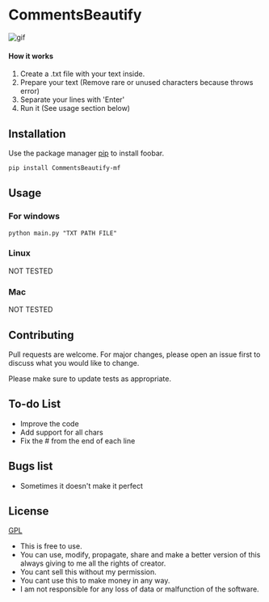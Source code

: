 # CommentsBeautify

![gif](https://i.gyazo.com/9e1b437f64907e9f63e18894c47a3998.gif)

#### How it works

1. Create a .txt file with your text inside.
2. Prepare your text (Remove rare or unused characters because throws error)
3. Separate your lines with 'Enter'
2. Run it (See usage section below)               

## Installation

Use the package manager [pip](https://pip.pypa.io/en/stable/) to install foobar.

```bash
pip install CommentsBeautify-mf
```

## Usage

### For windows
```
python main.py "TXT PATH FILE"
```   

### Linux
NOT TESTED

### Mac
NOT TESTED

## Contributing
Pull requests are welcome. For major changes, please open an issue first to discuss what you would like to change.

Please make sure to update tests as appropriate.

## To-do List

* Improve the code
* Add support for all chars
* Fix the # from the end of each line

## Bugs list

* Sometimes it doesn't make it perfect


## License
[GPL](https://choosealicense.com/licenses/gpl-3.0/)

* This is free to use.                                               
* You can use, modify, propagate, share and make a better version of this always giving to me all the rights of creator.                
* You cant sell this without my permission.
* You cant use this to make money in any way.
* I am not responsible for any loss of data or malfunction of the software. 
